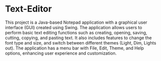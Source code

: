 # Text-Editor

This project is a Java-based Notepad application with a graphical user interface (GUI) created using Swing. The application allows users to perform basic text editing functions such as creating, opening, saving, cutting, copying, and pasting text. It also includes features to change the font type and size, and switch between different themes (Light, Dim, Lights out). The application has a menu bar with File, Edit, Theme, and Help options, enhancing user experience and customization.
